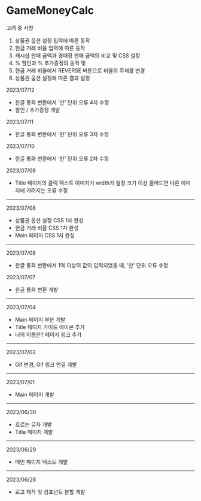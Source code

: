 # GameMoneyCalc

고려 중 사항
1. 상품권 옵션 설정 입력에 따른 동작
2. 현금 거래 비율 입력에 따른 동작
3. 캐시샵 판매 금액과 경매장 판매 금액의 비교 및 CSS 설정
4. % 할인과 % 추가증정의 동작 및 
5. 현금 거래 비율에서 REVERSE 버튼으로 비율의 주체를 변경
6. 상품권 옵션 설정에 따른 결과 설정

2023/07/12
* 한글 통화 변환에서 '만' 단위 오류 4차 수정
* 할인 / 추가증정 개발

2023/07/11
* 한글 통화 변환에서 '만' 단위 오류 3차 수정

2023/07/10
* 한글 통화 변환에서 '만' 단위 오류 2차 수정

2023/07/09
* Title 페이지의 클릭 텍스트 이미지가 width가 일정 크기 이상 줄어드면 다른 이미지에 가려지는 오류 수정

---
2023/07/08
* 상품권 옵션 설정 CSS 1차 완성
* 현금 거래 비율 CSS 1차 완성
* Main 페이지 CSS 1차 완성

---
2023/07/08
* 한글 통화 변환에서 1억 이상의 값이 입력되었을 때, '만' 단위 오류 수정 

2023/07/07
* 한글 통화 변환 개발

---
2023/07/04
* Main 페이지 부분 개발
* Title 페이지 가이드 아이콘 추가
* 너의 이름은? 페이지 링크 추가

---
2023/07/02
* Gif 변경, Gif 링크 연결 개발

---
2023/07/01
* Main 페이지 개발

---
2023/06/30
* 흐르는 글자 개발
* Title 페이지 개발

---
2023/06/29
* 메인 페이지 텍스트 개발

---
2023/06/28
* 로고 제작 및 컴포넌트 분할 개발